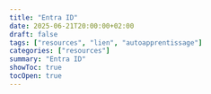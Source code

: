 ```yaml
---
title: "Entra ID"
date: 2025-06-21T20:00:00+02:00
draft: false
tags: ["resources", "lien", "autoapprentissage"]
categories: ["resources"]
summary: "Entra ID"
showToc: true
tocOpen: true
---
```

